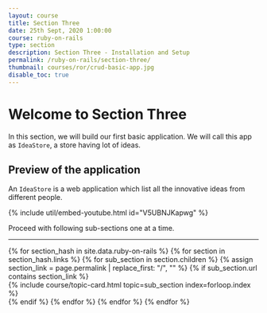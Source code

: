 ```yaml
---
layout: course
title: Section Three
date: 25th Sept, 2020 1:00:00
course: ruby-on-rails
type: section
description: Section Three - Installation and Setup
permalink: /ruby-on-rails/section-three/
thumbnail: courses/ror/crud-basic-app.jpg
disable_toc: true
---
```


# Welcome to Section Three

In this section, we will build our first basic application. We will call this app as `IdeaStore`, a store having lot of ideas.

## Preview of the application

An `IdeaStore` is a web application which list all the innovative ideas from different people.

{% include util/embed-youtube.html id="V5UBNJKapwg" %}

Proceed with following sub-sections one at a time.

<div class="section-index">
  <hr class="panel-line">

  <div class="container-fluid">
    <div class="row">
    {% for section_hash in site.data.ruby-on-rails %}
      {% for section in section_hash.links %}
        {% for sub_section in section.children %}
          {% assign section_link = page.permalink | replace_first: "/", "" %}
          {% if sub_section.url contains section_link %}
            <div class="col-md-6">
              {% include course/topic-card.html
                          topic=sub_section index=forloop.index %}
            </div>
          {% endif %}
        {% endfor %}
      {% endfor %}
    {% endfor %}
    </div>
  </div>
</div>
